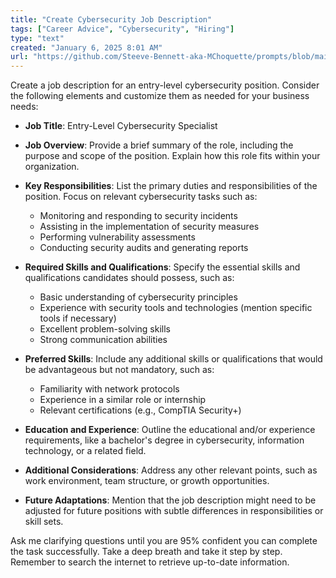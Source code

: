```yaml
---
title: "Create Cybersecurity Job Description"
tags: ["Career Advice", "Cybersecurity", "Hiring"]
type: "text"
created: "January 6, 2025 8:01 AM"
url: "https://github.com/Steeve-Bennett-aka-MChoquette/prompts/blob/main/create_cybersecurity_job_description.md"
---
```


Create a job description for an entry-level cybersecurity position. Consider the following elements and customize them as needed for your business needs:

- **Job Title**: Entry-Level Cybersecurity Specialist

- **Job Overview**: Provide a brief summary of the role, including the purpose and scope of the position. Explain how this role fits within your organization.

- **Key Responsibilities**: List the primary duties and responsibilities of the position. Focus on relevant cybersecurity tasks such as:
  - Monitoring and responding to security incidents
  - Assisting in the implementation of security measures
  - Performing vulnerability assessments
  - Conducting security audits and generating reports

- **Required Skills and Qualifications**: Specify the essential skills and qualifications candidates should possess, such as:
  - Basic understanding of cybersecurity principles
  - Experience with security tools and technologies (mention specific tools if necessary)
  - Excellent problem-solving skills
  - Strong communication abilities

- **Preferred Skills**: Include any additional skills or qualifications that would be advantageous but not mandatory, such as:
  - Familiarity with network protocols
  - Experience in a similar role or internship
  - Relevant certifications (e.g., CompTIA Security+)

- **Education and Experience**: Outline the educational and/or experience requirements, like a bachelor's degree in cybersecurity, information technology, or a related field.

- **Additional Considerations**: Address any other relevant points, such as work environment, team structure, or growth opportunities.

- **Future Adaptations**: Mention that the job description might need to be adjusted for future positions with subtle differences in responsibilities or skill sets.

Ask me clarifying questions until you are 95% confident you can complete the task successfully. Take a deep breath and take it step by step. Remember to search the internet to retrieve up-to-date information.
